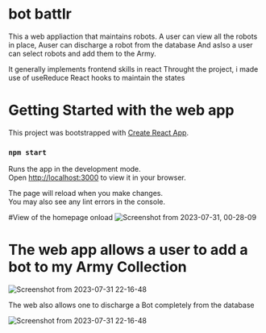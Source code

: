 # bot battlr 

This a web appliaction that maintains robots.
A user can view all the robots in place,
Auser can discharge a robot from the database
And aslso a user can select robots and add them to the Army.

It generally implements frontend skills in react
Throught the project, i made use of useReduce React hooks to maintain the states
# Getting Started with the web app

This project was bootstrapped with [Create React App](https://github.com/facebook/create-react-app).


### `npm start`

Runs the app in the development mode.\
Open [http://localhost:3000](http://localhost:3000) to view it in your browser.

The page will reload when you make changes.\
You may also see any lint errors in the console.

#View of the homepage onload
![Screenshot from 2023-07-31, 00-28-09](https://github.com/Arnold-Mwangi/Bot-Battlr/assets/78974739/883cbc28-74a7-4bee-959a-dc74bb1a54a2)

# The web app allows a user to add a bot to my Army Collection

![Screenshot from 2023-07-31 22-16-48](https://github.com/Arnold-Mwangi/Bot-Battlr/assets/78974739/a9fdc24a-f789-4fec-abcf-7c993d082003)


The web also allows one to discharge a Bot completely from the database

![Screenshot from 2023-07-31 22-16-48](https://github.com/Arnold-Mwangi/Bot-Battlr/assets/78974739/e67a49d6-c987-4fad-ad6f-a4e603df5a72)


